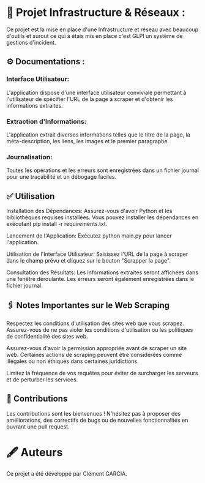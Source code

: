 
# 🚀 Projet Infrastructure & Réseaux :

Ce projet est la mise en place d'une Infrastructure et réseau avec beaucoup d'outils et surout ce qui à étais mis en place c'est GLPI un système de gestions d'incident.

## ⚙️ Documentations  :

### Interface Utilisateur: 
L'application dispose d'une interface utilisateur conviviale permettant à l'utilisateur de spécifier l'URL de la page à scraper et d'obtenir les informations extraites.

### Extraction d'Informations: 
L'application extrait diverses informations telles que le titre de la page, la méta-description, les liens, les images et le premier paragraphe.

### Journalisation: 
Toutes les opérations et les erreurs sont enregistrées dans un fichier journal pour une traçabilité et un débogage faciles.

## ✅ Utilisation

Installation des Dépendances: Assurez-vous d'avoir Python et les bibliothèques requises installées. Vous pouvez installer les dépendances en exécutant pip install -r requirements.txt.

Lancement de l'Application: Exécutez python main.py pour lancer l'application.

Utilisation de l'Interface Utilisateur: Saisissez l'URL de la page à scraper dans le champ prévu et cliquez sur le bouton "Scrapper la page".

Consultation des Résultats: Les informations extraites seront affichées dans une fenêtre déroulante. Les erreurs seront également enregistrées dans le fichier journal.

## 🖇️ Notes Importantes sur le Web Scraping 

Respectez les conditions d'utilisation des sites web que vous scrapez. Assurez-vous de ne pas violer les conditions d'utilisation ou les politiques de confidentialité des sites web.

Assurez-vous d'avoir la permission appropriée avant de scraper un site web. Certaines actions de scraping peuvent être considérées comme illégales ou non éthiques dans certaines juridictions.

Limitez la fréquence de vos requêtes pour éviter de surcharger les serveurs et de perturber les services.

## 🤝 Contributions 
Les contributions sont les bienvenues ! N'hésitez pas à proposer des améliorations, des correctifs de bugs ou de nouvelles fonctionnalités en ouvrant une pull request.

# 🖋️ Auteurs 
Ce projet a été développé par Clément GARCIA.

